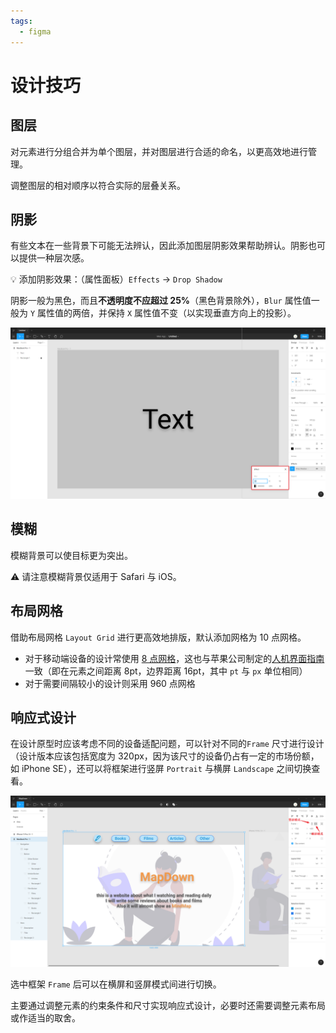 ```yaml
---
tags:
  - figma
---
```


# 设计技巧

## 图层

对元素进行分组合并为单个图层，并对图层进行合适的命名，以更高效地进行管理。

调整图层的相对顺序以符合实际的层叠关系。

## 阴影

有些文本在一些背景下可能无法辨认，因此添加图层阴影效果帮助辨认。阴影也可以提供一种层次感。

:bulb: 添加阴影效果：（属性面板）`Effects` -> `Drop Shadow`

阴影一般为黑色，而且**不透明度不应超过 25%**（黑色背景除外），`Blur` 属性值一般为 `Y` 属性值的两倍，并保持 `X` 属性值不变（以实现垂直方向上的投影）。

![阴影效果](./images/drop-shadow.png)

## 模糊

模糊背景可以使目标更为突出。

:warning: 请注意模糊背景仅适用于 Safari 与 iOS。

## 布局网格

借助布局网格 `Layout Grid` 进行更高效地排版，默认添加网格为 10 点网格。

* 对于移动端设备的设计常使用 [8 点网格](https://spec.fm/specifics/8-pt-grid)，这也与苹果公司制定的[人机界面指南](https://developer.apple.com/design/human-interface-guidelines/ios/visual-design/adaptivity-and-layout/)一致（即在元素之间距离 8pt，边界距离 16pt，其中 `pt` 与 `px` 单位相同）
* 对于需要间隔较小的设计则采用 960 点网格

## 响应式设计

在设计原型时应该考虑不同的设备适配问题，可以针对不同的`Frame` 尺寸进行设计（设计版本应该包括宽度为 320px，因为该尺寸的设备仍占有一定的市场份额，如 iPhone SE），还可以将框架进行竖屏 `Portrait` 与横屏 `Landscape` 之间切换查看。

![竖屏与横屏模式](./images/portrait-landscape-mode.png)

选中框架 `Frame` 后可以在横屏和竖屏模式间进行切换。

主要通过调整元素的约束条件和尺寸实现响应式设计，必要时还需要调整元素布局或作适当的取舍。